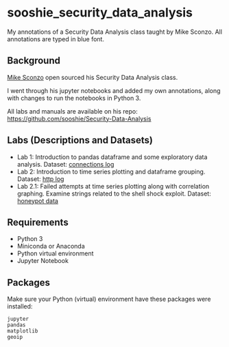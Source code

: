 # sooshie_security_data_analysis
My annotations of a Security Data Analysis class taught by Mike Sconzo. All annotations are typed in blue font.

## Background

[Mike Sconzo](https://twitter.com/sooshie) open sourced his Security Data Analysis class. 

I went through his jupyter notebooks and added my own annotations, along with changes to run the notebooks in Python 3. 

All labs and manuals are available on his repo: https://github.com/sooshie/Security-Data-Analysis

## Labs (Descriptions and Datasets)
* Lab 1: Introduction to pandas dataframe and some exploratory data analysis. Dataset: [connections log](http://www.secrepo.com/Security-Data-Analysis/Lab_1/conn.log.zip)
* Lab 2: Introduction to time series plotting and dataframe grouping. Dataset: [http log](http://www.secrepo.com/Security-Data-Analysis/Lab_2/http.log.zip)
* Lab 2.1: Failed attempts at time series plotting along with correlation graphing. Examine strings related to the shell shock exploit. Dataset: [honeypot data](http://www.secrepo.com/honeypot/honeypot.json.zip)

## Requirements
* Python 3
* Miniconda or Anaconda
* Python virtual environment
* Jupyter Notebook

## Packages
Make sure your Python (virtual) environment have these packages were installed:
```
jupyter
pandas
matplotlib
geoip
```
